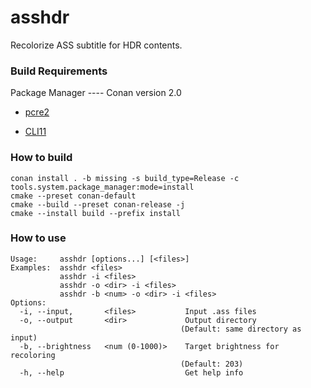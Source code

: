 # asshdr

Recolorize ASS subtitle for HDR contents.

### Build Requirements

Package Manager ---- Conan version 2.0

- [pcre2](https://www.pcre.org/)

- [CLI11](https://github.com/CLIUtils/CLI11)

### How to build

```
conan install . -b missing -s build_type=Release -c tools.system.package_manager:mode=install
cmake --preset conan-default
cmake --build --preset conan-release -j
cmake --install build --prefix install
```

### How to use

```
Usage:     asshdr [options...] [<files>]
Examples:  asshdr <files>
           asshdr -i <files>
           asshdr -o <dir> -i <files>
           asshdr -b <num> -o <dir> -i <files>
Options:
  -i, --input,       <files>           Input .ass files
  -o, --output       <dir>             Output directory
                                      (Default: same directory as input)
  -b, --brightness   <num (0-1000)>    Target brightness for recoloring
                                      (Default: 203)
  -h, --help                           Get help info
 ```
